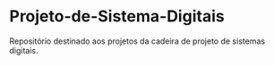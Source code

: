 # Projeto-de-Sistema-Digitais
Repositório destinado aos projetos da cadeira de projeto de sistemas digitais.
